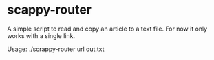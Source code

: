 # scappy-router
A simple script to read and copy an article to a text file.
For now it only works with a single link.


Usage:
./scrappy-router url out.txt
